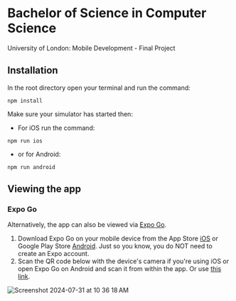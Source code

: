 # Bachelor of Science in Computer Science
University of London:  Mobile Development - Final Project

## Installation
In the root directory open your terminal and run the command:
```
npm install
```

Make sure your simulator has started then:
- For iOS run the command:
```
npm run ios 
```
- or for Android:
```
npm run android
```

## Viewing the app
### Expo Go
Alternatively, the app can also be viewed via [Expo Go](https://expo.dev/go). 
1. Download Expo Go on your mobile device from the App Store [iOS](https://apps.apple.com/us/app/expo-go/id982107779) or Google Play Store [Android](https://play.google.com/store/apps/details?id=host.exp.exponent&hl=en&pli=1). Just so you know, you do NOT need to create an Expo account.
2. Scan the QR code below with the device's camera if you're using iOS or open Expo Go on Android and scan it from within the app. Or use [this link](https://expo.dev/preview/update?message=sign%20up%20flow%20fixed&updateRuntimeVersion=1.0.0&createdAt=2024-07-29T11%3A25%3A17.090Z&slug=exp&projectId=bff9e86a-41a5-4377-9e99-7ba9a71dd442&group=04e621e4-00f5-4322-a8d4-5d5153c43fee).

![Screenshot 2024-07-31 at 10 36 18 AM](https://github.com/user-attachments/assets/9b72fad3-cc27-4d6d-a75d-89468a68d784)
